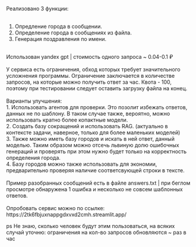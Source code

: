 Реализовано 3 функции: <br> 
 <br> 
1. Опредление города в сообщении. <br> 
2. Определение города в сообщениях из файла. <br> 
3. Генерация поздравления по имени. <br> 
 <br> 
Использован yandex gpt | стоимость одного запроса ~ 0.04-0.1 ₽<br> 
 <br> 
У сервиса есть ограничения, обход которых требует значительного усложнения программы. Ограничение заключается в количестве запросов, на которые можно получить ответ за час. Квота - 100, поэтому при тестировании следует оставить загрузку файла на конец. <br> 
 <br> 
Варианты улучшения: <br>
	1. Использовать агентов для проверки. Это позолит избежать ответов, данных не по шаблону. В таком случае также, вероятно, можно использовать кратно более копактные модели. <br> 
	2. Создать базу сокращений и использовать RAG. (актуально в контексте задачи, наверное, только для более маленьких моделей) <br> 
 	3. Также можно иметь базу городов и искать в ней ответ, данный моделью. Таким образом можно отсечь львиную долю ошибочных генераций и проверять при этом нужно будет только на корректность определения города. <br>
	4. Базу городов можно также использовать для экономии, предварительно проверяя наличие соответсвующей строки в тексте. <br> 
 <br> 
Пример разобранных сообщений есть в файле answers.txt | при беглом просмотре обнаружена 1 ошибка и несколько не совсем шаблонных ответов. <br> 
 <br> 
Опробовать сервис можно по ссылке: https://2tk6fbjuxnappgdxvxd2cmh.streamlit.app/ <br>

ps
Не знаю, сколько человек будут этим пользоваться, на всяких случай уточню: ограничения на кол-во запросов обновляются ~ раз в час
